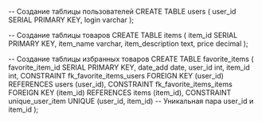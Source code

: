 -- Создание таблицы пользователей
CREATE TABLE users (
    user_id SERIAL PRIMARY KEY,
    login varchar
);

-- Создание таблицы товаров
CREATE TABLE items (
    item_id SERIAL PRIMARY KEY,
    item_name varchar,
    item_description text,
    price decimal
);

-- Создание таблицы избранных товаров
CREATE TABLE favorite_items (
    favorite_item_id SERIAL PRIMARY KEY,
    date_add date,
    user_id int,
    item_id int,
    CONSTRAINT fk_favorite_items_users FOREIGN KEY (user_id) REFERENCES users (user_id),
    CONSTRAINT fk_favorite_items_items FOREIGN KEY (item_id) REFERENCES items (item_id),
    CONSTRAINT unique_user_item UNIQUE (user_id, item_id) -- Уникальная пара user_id и item_id
);
